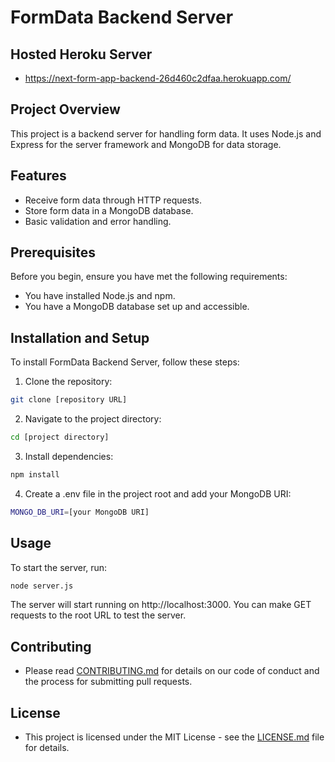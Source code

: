 # FormData Backend Server

## Hosted Heroku Server
- https://next-form-app-backend-26d460c2dfaa.herokuapp.com/

## Project Overview
This project is a backend server for handling form data. It uses Node.js and Express for the server framework and MongoDB for data storage.

## Features
- Receive form data through HTTP requests.
- Store form data in a MongoDB database.
- Basic validation and error handling.

## Prerequisites
Before you begin, ensure you have met the following requirements:
- You have installed Node.js and npm.
- You have a MongoDB database set up and accessible.

## Installation and Setup
To install FormData Backend Server, follow these steps:

1. Clone the repository:
```bash
git clone [repository URL]
```

2. Navigate to the project directory:
```bash
cd [project directory]
```

3. Install dependencies:
```bash
npm install
```

4. Create a .env file in the project root and add your MongoDB URI:
```bash
MONGO_DB_URI=[your MongoDB URI]
```

## Usage
To start the server, run:
```bash
node server.js
```
The server will start running on http://localhost:3000. You can make GET requests to the root URL to test the server.

## Contributing
- Please read [CONTRIBUTING.md](./CONTRIBUTING.md) for details on our code of conduct and the process for submitting pull requests.

## License
- This project is licensed under the MIT License - see the [LICENSE.md](./LICENSE.md) file for details.
